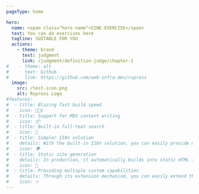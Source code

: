 ```yaml
---
pageType: home

hero:
  name: <span class="hero-name">SINE-EXERCISE</span>
  text: You can do exercises here
  tagline: SUITABLE FOR YOU
  actions:
    - theme: brand
      text: judgment
      link: /judgment/definition-judge/chapter-1
#    - theme: alt
#      text: Github
#      link: https://github.com/web-infra-dev/rspress
  image:
    src: /test-icon.png
    alt: Rspress Logo
#features:
#  - title: Blazing fast build speed
#    icon: 🏃🏻‍♀️
#  - title: Support for MDX content writing
#    icon: 📦
#  - title: Built-in full-text search
#    icon: 🎨
#  - title: Simpler I18n solution
#    details: With the built-in I18n solution, you can easily provide multi-language support for documents or components.
#    icon: 🌍
#  - title: Static site generation
#    details: In production, it automatically builds into static HTML files, which can be easily deployed anywhere.
#    icon: 🌈
#  - title: Providing multiple custom capabilities
#    details: Through its extension mechanism, you can easily extend theme UI and build process.
#    icon: 🔥
---
```

